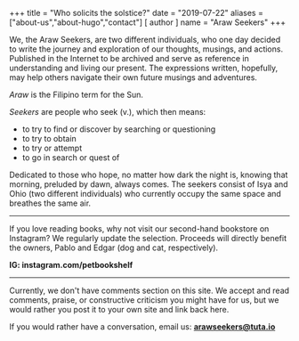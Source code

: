 +++
title = "Who solicits the solstice?"
date = "2019-07-22"
aliases = ["about-us","about-hugo","contact"]
[ author ]
  name = "Araw Seekers"
+++

We, the Araw Seekers, are two different individuals, who one day decided to write the journey and exploration of our thoughts, musings, and actions. Published in the Internet to be archived and serve as reference in understanding and living our present. The expressions written, hopefully, may help others navigate their own future musings and adventures.

_Araw_ is the Filipino term for the Sun. 

_Seekers_ are people who seek (v.), which then means:
 

* to try to find or discover by searching or questioning 
* to try to obtain 
* to try or attempt
* to go in search or quest of 






Dedicated to those who hope, no matter how dark the night is, knowing that morning, preluded by dawn, always comes. The seekers consist of Isya and Ohio (two different individuals) who currently occupy the same space and breathes the same air.

---

If you love reading books, why not visit our second-hand bookstore on Instagram? We regularly update the selection. Proceeds will directly benefit the owners, Pablo and Edgar (dog and cat, respectively).

**IG: instagram.com/petbookshelf**

---

Currently, we don't have comments section on this site. We accept and read comments, praise, or constructive criticism you might have for us, but we would rather you post it to your own site and link back here.

If you would rather have a conversation, email us: **arawseekers@tuta.io**
